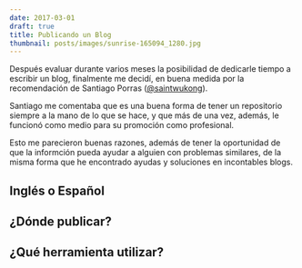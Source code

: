 ```yaml
---
date: 2017-03-01
draft: true
title: Publicando un Blog
thumbnail: posts/images/sunrise-165094_1280.jpg
---
```


Después evaluar durante varios meses la posibilidad de dedicarle tiempo a escribir un blog, finalmente me decidí, en buena medida por la recomendación de Santiago Porras ([@saintwukong](https://twitter.com/saintwukong)).

Santiago me comentaba que es una buena forma de tener un repositorio siempre a la mano de lo que se hace, y que más de una vez, además, le funcionó como medio para su promoción como profesional.

Esto me parecieron buenas razones, además de tener la oportunidad de que la informción pueda ayudar a alguien con problemas similares, de la misma forma que he encontrado ayudas y soluciones en incontables blogs.

## Inglés o Español

## ¿Dónde publicar?

## ¿Qué herramienta utilizar?